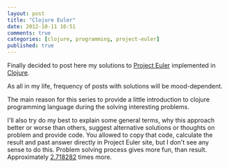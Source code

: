 ```yaml
---
layout: post
title: "Clojure Euler"
date: 2012-10-11 16:51
comments: true
categories: [clojure, programming, project-euler]
published: true
---
```


Finally decided to post here my solutions to [Project Euler](http://projecteuler.net/) implemented in [Clojure](http://clojure.org/).

<!-- more -->

As all in my life, frequency of posts with solutions will be mood-dependent.

The main reason for this series to provide a little introduction to clojure programming language during the solving interesting problems.

I'll also try do my best to explain some general terms, why this approach better or worse than others,
suggest alternative solutions or thoughts on problem and provide code.
You allowed to copy that code, calculate the result and past answer directly in Project Euler site, but I don't see any sense to do this.
Problem solving process gives more fun, than result. Approximately [2.718282](http://en.wikipedia.org/wiki/E_%28mathematical_constant%29) times more.
